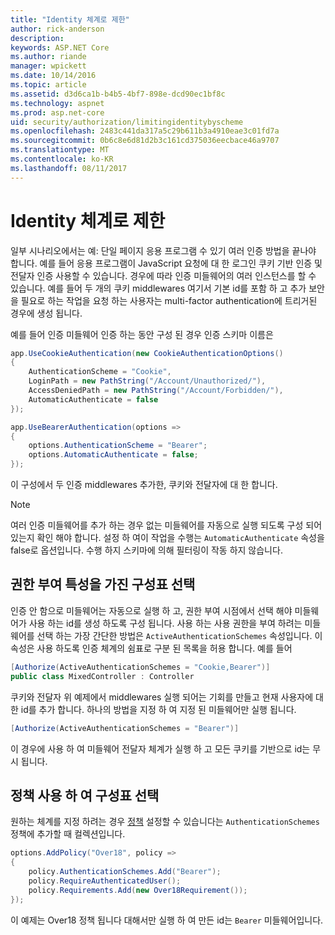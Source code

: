 ```yaml
---
title: "Identity 체계로 제한"
author: rick-anderson
description: 
keywords: ASP.NET Core
ms.author: riande
manager: wpickett
ms.date: 10/14/2016
ms.topic: article
ms.assetid: d3d6ca1b-b4b5-4bf7-898e-dcd90ec1bf8c
ms.technology: aspnet
ms.prod: asp.net-core
uid: security/authorization/limitingidentitybyscheme
ms.openlocfilehash: 2483c441da317a5c29b611b3a4910eae3c01fd7a
ms.sourcegitcommit: 0b6c8e6d81d2b3c161cd375036eecbace46a9707
ms.translationtype: MT
ms.contentlocale: ko-KR
ms.lasthandoff: 08/11/2017
---
```

# <a name="limiting-identity-by-scheme"></a>Identity 체계로 제한

<a name=security-authorization-limiting-by-scheme></a>

일부 시나리오에서는 예: 단일 페이지 응용 프로그램 수 있기 여러 인증 방법을 끝나야 합니다. 예를 들어 응용 프로그램이 JavaScript 요청에 대 한 로그인 쿠키 기반 인증 및 전달자 인증 사용할 수 있습니다. 경우에 따라 인증 미들웨어의 여러 인스턴스를 할 수 있습니다. 예를 들어 두 개의 쿠키 middlewares 여기서 기본 id를 포함 하 고 추가 보안을 필요로 하는 작업을 요청 하는 사용자는 multi-factor authentication에 트리거된 경우에 생성 됩니다.

예를 들어 인증 미들웨어 인증 하는 동안 구성 된 경우 인증 스키마 이름은

```csharp
app.UseCookieAuthentication(new CookieAuthenticationOptions()
{
    AuthenticationScheme = "Cookie",
    LoginPath = new PathString("/Account/Unauthorized/"),
    AccessDeniedPath = new PathString("/Account/Forbidden/"),
    AutomaticAuthenticate = false
});

app.UseBearerAuthentication(options =>
{
    options.AuthenticationScheme = "Bearer";
    options.AutomaticAuthenticate = false;
});
```

이 구성에서 두 인증 middlewares 추가한, 쿠키와 전달자에 대 한 합니다.

>[!NOTE]
>여러 인증 미들웨어를 추가 하는 경우 없는 미들웨어를 자동으로 실행 되도록 구성 되어 있는지 확인 해야 합니다. 설정 하 여이 작업을 수행는 `AutomaticAuthenticate` 속성을 false로 옵션입니다. 수행 하지 스키마에 의해 필터링이 작동 하지 않습니다.

## <a name="selecting-the-scheme-with-the-authorize-attribute"></a>권한 부여 특성을 가진 구성표 선택

인증 안 함으로 미들웨어는 자동으로 실행 하 고, 권한 부여 시점에서 선택 해야 미들웨어가 사용 하는 id를 생성 하도록 구성 됩니다. 사용 하는 사용 권한을 부여 하려는 미들웨어를 선택 하는 가장 간단한 방법은 `ActiveAuthenticationSchemes` 속성입니다. 이 속성은 사용 하도록 인증 체계의 쉼표로 구분 된 목록을 허용 합니다. 예를 들어

```csharp
[Authorize(ActiveAuthenticationSchemes = "Cookie,Bearer")]
public class MixedController : Controller
```

쿠키와 전달자 위 예제에서 middlewares 실행 되어는 기회를 만들고 현재 사용자에 대 한 id를 추가 합니다. 하나의 방법을 지정 하 여 지정 된 미들웨어만 실행 됩니다.

```csharp
[Authorize(ActiveAuthenticationSchemes = "Bearer")]
```

이 경우에 사용 하 여 미들웨어 전달자 체계가 실행 하 고 모든 쿠키를 기반으로 id는 무시 됩니다.

## <a name="selecting-the-scheme-with-policies"></a>정책 사용 하 여 구성표 선택

원하는 체계를 지정 하려는 경우 [정책](policies.md#security-authorization-policies-based) 설정할 수 있습니다는 `AuthenticationSchemes` 정책에 추가할 때 컬렉션입니다.

```csharp
options.AddPolicy("Over18", policy =>
{
    policy.AuthenticationSchemes.Add("Bearer");
    policy.RequireAuthenticatedUser();
    policy.Requirements.Add(new Over18Requirement());
});
```

이 예제는 Over18 정책 됩니다 대해서만 실행 하 여 만든 id는 `Bearer` 미들웨어입니다.
